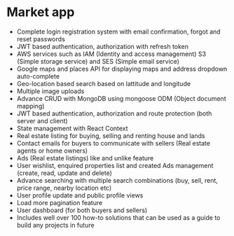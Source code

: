 # Market app

+ Complete login registration system with email confirmation, forgot and reset passwords
+ JWT based authentication, authorization with refresh token
+ AWS services such as IAM (Identity and access management) S3 (Simple storage service) and SES (Simple email service)
+ Google maps and places API for displaying maps and address dropdown auto-complete
+ Geo-location based search based on lattitude and longitude
+ Multiple image uploads
+ Advance CRUD with MongoDB using mongoose ODM (Object document mapping)
+ JWT based authentication, authorization and route protection (both server and client)
+ State management with React Context
+ Real estate listing for buying, selling and renting house and lands
+ Contact emails for buyers to communicate with sellers (Real estate agents or home owners)
+ Ads (Real estate listings) like and unlike feature
+ User wishlist, enquired properties list and created Ads management (create, read, update and delete)
+ Advance searching with multiple search combinations (buy, sell, rent, price range, nearby location etc)
+ User profile update and public profile views
+ Load more pagination feature
+ User dashboard (for both buyers and sellers)
+ Includes well over 100 how-to solutions that can be used as a guide to build any projects in future